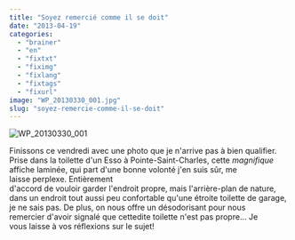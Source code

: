 ```yaml
---
title: "Soyez remercié comme il se doit"
date: "2013-04-19"
categories: 
  - "brainer"
  - "en"
  - "fixtxt"
  - "fiximg"
  - "fixlang"
  - "fixtags"
  - "fixurl"
image: "WP_20130330_001.jpg"
slug: "soyez-remercie-comme-il-se-doit"
---
```


![WP_20130330_001](images/WP_20130330_001.jpg)

Finissons ce vendredi avec une photo que je n'arrive pas à bien qualifier. Prise dans la toilette d'un Esso à Pointe-Saint-Charles, cette _magnifique_ affiche laminée, qui part d'une bonne volonté j'en suis sûr, me laisse perplexe. Entièrement d'accord de vouloir garder l'endroit propre, mais l'arrière-plan de nature, dans un endroit tout aussi peu confortable qu'une étroite toilette de garage, je ne sais pas. De plus, on nous offre un désodorisant pour nous remercier d'avoir signalé que cettedite toilette n'est pas propre... Je vous laisse à vos réflexions sur le sujet!
